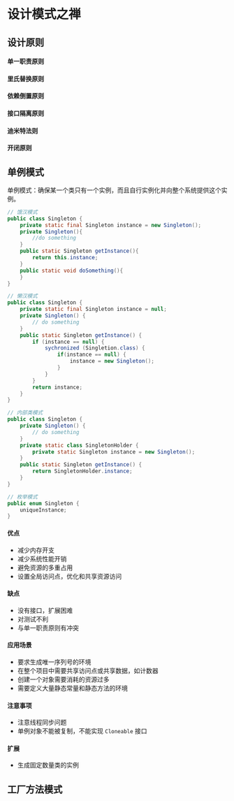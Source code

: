 # 设计模式之禅

## 设计原则

#### 单一职责原则

#### 里氏替换原则

#### 依赖倒置原则

#### 接口隔离原则

#### 迪米特法则

#### 开闭原则

## 单例模式

单例模式：确保某一个类只有一个实例，而且自行实例化并向整个系统提供这个实例。

```java
// 饿汉模式
public class Singleton {
	private static final Singleton instance = new Singleton();
	private Singleton(){
		//do something
	}
	public static Singleton getInstance(){
		return this.instance;
	}
	public static void doSomething(){
	}
}

// 懒汉模式
public class Singleton {
	private static final Singleton instance = null;
	private Singleton() {
		// do something
	}
	public static Singleton getInstance() {
		if (instance == null) {
			sychronized (Singletion.class) {
				if(instance == null) {
					instance = new Singleton();
				}
			}
		}
		return instance;
	}
}

// 内部类模式
public class Singleton {
	private Singleton() {
		// do something
	}
	private static class SingletonHolder {
		private static Singleton instance = new Singleton();
	}
	public static Singleton getInstance() {
		return SingletonHolder.instance;
	}
}

// 枚举模式
public enum Singleton {
	uniqueInstance;
}
```
#### 优点
* 减少内存开支
* 减少系统性能开销
* 避免资源的多重占用
* 设置全局访问点，优化和共享资源访问

#### 缺点
* 没有接口，扩展困难
* 对测试不利
* 与单一职责原则有冲突

#### 应用场景
* 要求生成唯一序列号的环境
* 在整个项目中需要共享访问点或共享数据，如计数器
* 创建一个对象需要消耗的资源过多
* 需要定义大量静态常量和静态方法的环境

#### 注意事项
* 注意线程同步问题
* 单例对象不能被复制，不能实现 `Cloneable` 接口

#### 扩展
* 生成固定数量类的实例

## 工厂方法模式

